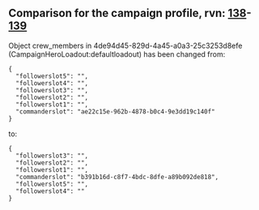 ## Comparison for the campaign profile, rvn: [138](https://github.com/PRO100KatYT/FortniteProfileRevisions/tree/main/profiles/campaign/138%20campaign.json)-[139](https://github.com/PRO100KatYT/FortniteProfileRevisions/tree/main/profiles/campaign/139%20campaign.json)

Object crew_members in 4de94d45-829d-4a45-a0a3-25c3253d8efe (CampaignHeroLoadout:defaultloadout) has been changed from:

```
{
  "followerslot5": "",
  "followerslot4": "",
  "followerslot3": "",
  "followerslot2": "",
  "followerslot1": "",
  "commanderslot": "ae22c15e-962b-4878-b0c4-9e3dd19c140f"
}
```

to:

```
{
  "followerslot3": "",
  "followerslot2": "",
  "followerslot1": "",
  "commanderslot": "b391b16d-c8f7-4bdc-8dfe-a89b092de818",
  "followerslot5": "",
  "followerslot4": ""
}
```

<br><br>
